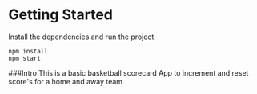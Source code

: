 # Getting Started
Install the dependencies and run the project
```
npm install
npm start
```

###Intro
This is a basic basketball scorecard App to increment and reset score's for a home and away team
